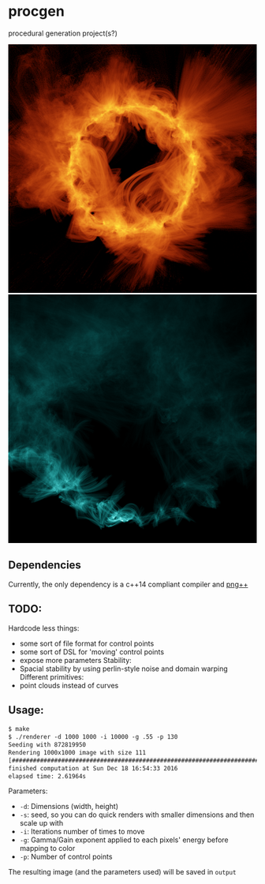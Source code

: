 # procgen
procedural generation project(s?)

![Corona example](examples/corona.png?raw=true "Corona")
![Frosty example](examples/frosty.png?raw=true "Frosty")

## Dependencies

Currently, the only dependency is a c++14 compliant compiler and [png++](http://www.nongnu.org/pngpp/)

## TODO:

Hardcode less things:
   * some sort of file format for control points
   * some sort of DSL for 'moving' control points
   * expose more parameters 
Stability:
   * Spacial stability by using perlin-style noise and domain warping
Different primitives:
   * point clouds instead of curves
   
## Usage:
```
$ make
$ ./renderer -d 1000 1000 -i 10000 -g .55 -p 130
Seeding with 872819950
Rendering 1000x1000 image with size 111 
[####################################################################################################]
finished computation at Sun Dec 18 16:54:33 2016
elapsed time: 2.61964s
```
Parameters: 
* `-d`: Dimensions (width, height)
* `-s`: seed, so you can do quick renders with smaller dimensions and then scale up with 
* `-i`: Iterations number of times to move 
* `-g`: Gamma/Gain exponent applied to each pixels' energy before mapping to color
* `-p`: Number of control points

The resulting image (and the parameters used) will be saved in `output`
